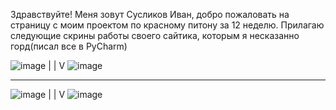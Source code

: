 Здравствуйте! Меня зовут Сусликов Иван, добро пожаловать на страницу с моим проектом по красному питону за 12 неделю. Прилагаю следующие скрины работы своего сайтика, которым я несказанно горд(писал все в PyCharm)

![image](https://github.com/user-attachments/assets/1a806d9d-458b-471a-be71-63f5e4bfb23d)
|
|
V
![image](https://github.com/user-attachments/assets/f81b1842-87c1-4331-90f6-620aad2fe274)

___________________________

![image](https://github.com/user-attachments/assets/9ea09140-c6d9-48e8-8a0e-cdc85301a301)
|
|
V
![image](https://github.com/user-attachments/assets/30679fb6-9401-4212-8f86-5c9ac2a72199)
